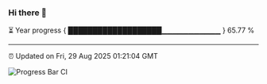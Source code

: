 ### Hi there 👋

⏳ Year progress { ███████████████████▁▁▁▁▁▁▁▁▁▁▁ } 65.77 %

---

⏰ Updated on Fri, 29 Aug 2025 01:21:04 GMT

![Progress Bar CI](https://github.com/JuvenileQ/Progress-Bar-CI/workflows/main/badge.svg)
